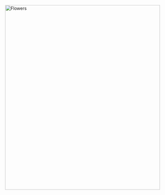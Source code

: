 <img src="https://www.google.com/url?sa=i&url=https%3A%2F%2Fwww.pinnaxis.com%2F%3Fk%3Dcheer-up-a-friend-with-people-send-flower-to-ee-6MNAPku7&psig=AOvVaw1wS8NCJRz8RV2WqX9FlSjz&ust=1727344190226000&source=images&cd=vfe&opi=89978449&ved=0CBQQjRxqFwoTCJj4jODo3YgDFQAAAAAdAAAAABAy" alt="Flowers" width="100%" height="600"/>

